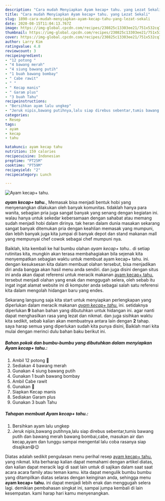 ```yaml
---
description: "Cara mudah Menyiapkan Ayam kecap+ tahu. yang Lezat Sekali"
title: "Cara mudah Menyiapkan Ayam kecap+ tahu. yang Lezat Sekali"
slug: 1890-cara-mudah-menyiapkan-ayam-kecap-tahu-yang-lezat-sekali
date: 2020-08-15T11:04:13.767Z
image: https://img-global.cpcdn.com/recipes/230825c13303ee21/751x532cq70/ayam-kecap-tahu-foto-resep-utama.jpg
thumbnail: https://img-global.cpcdn.com/recipes/230825c13303ee21/751x532cq70/ayam-kecap-tahu-foto-resep-utama.jpg
cover: https://img-global.cpcdn.com/recipes/230825c13303ee21/751x532cq70/ayam-kecap-tahu-foto-resep-utama.jpg
author: Larry Kim
ratingvalue: 4.8
reviewcount: 3
recipeingredient:
- "12 potong "
- "4 bawang merah"
- "4 siung bawang putih"
- "1 buah bawang bombay"
- " Cabe rawit"
- " "
- " Kecap manis"
- " Garam plus"
- "3 buah Tahu"
recipeinstructions:
- "Bersihkan ayam lalu ungkep"
- "Jeruk nipis,bawang putihnya,lalu siap direbus sebentar,tumis bawang putih dan bawang merah bawang bombai,cabe, masukan air dan kecap,ayam dan tunggu sampai mengental lalu coba rasanya siap disajikan😄😉"
categories:
- Resep
tags:
- ayam
- kecap
- tahu

katakunci: ayam kecap tahu 
nutrition: 159 calories
recipecuisine: Indonesian
preptime: "PT25M"
cooktime: "PT59M"
recipeyield: "2"
recipecategory: Lunch

---
```



![Ayam kecap+ tahu.](https://img-global.cpcdn.com/recipes/230825c13303ee21/751x532cq70/ayam-kecap-tahu-foto-resep-utama.jpg)

<b><i>ayam kecap+ tahu.</i></b>, Memasak bisa menjadi bentuk hobi yang menyenangkan dilakukan oleh banyak komunitas. tidaklah hanya para wanita, sebagian pria juga sangat banyak yang senang dengan kegiatan ini. walau hanya untuk sekedar kebersamaan dengan sahabat atau memang sudah menjadi hobi dalam dirinya. tak heran dalam dunia masakan sekarang sangat banyak ditemukan pria dengan keahlian memasak yang mumpuni, dan lebih banyak juga kita jumpai di banyak depot dan stand makanan mall yang mempunyai chef cowok sebagai chef mumpuni nya.



Baiklah, kita kembali ke hal bumbu olahan <i>ayam kecap+ tahu.</i>. di setiap rutinitas kita, mungkin akan terasa membahagiakan bila sejenak kita menyempatkan sebagian waktu untuk membuat ayam kecap+ tahu. ini. dengan kesuksesan kita dalam membuat olahan tersebut, bisa menjadikan diri anda bangga akan hasil menu anda sendiri. dan juga disini dengan situs ini anda akan dapat referensi untuk meracik makanan <u>ayam kecap+ tahu.</u> tersebut menjadi olahan yang enak dan menggugah selera, oleh sebab itu ingat ingat alamat website ini di komputer anda sebagai salah satu referensi kita dalam mengolah hidangan baru yang endes.


Sekarang langsung saja kita start untuk menyiapkan perlengkapan yang diperlukan dalam meracik makanan <u><i>ayam kecap+ tahu.</i></u> ini. setidaknya diperlukan <b>9</b> bahan bahan yang dibutuhkan untuk hidangan ini. agar nanti dapat menghasilkan rasa yang lezat dan nikmat. dan juga sisihkan waktu kita sedikit, sebab kalian akan membuatnya antara lain dengan <b>2</b> tahap. saya harap semua yang diperlukan sudah kita punya disini, Baiklah mari kita mulai dengan merinci dulu bahan baku berikut ini.

<!--inarticleads1-->

##### Bahan pokok dan bumbu-bumbu yang dibutuhkan dalam menyiapkan Ayam kecap+ tahu.:

1. Ambil 12 potong 🐔
1. Sediakan 4 bawang merah
1. Gunakan 4 siung bawang putih
1. Gunakan 1 buah bawang bombay
1. Ambil  Cabe rawit
1. Gunakan  🍅
1. Siapkan  Kecap manis
1. Sediakan  Garam plus
1. Gunakan 3 buah Tahu




<!--inarticleads2-->

##### Tahapan membuat Ayam kecap+ tahu.:

1. Bersihkan ayam lalu ungkep
1. Jeruk nipis,bawang putihnya,lalu siap direbus sebentar,tumis bawang putih dan bawang merah bawang bombai,cabe, masukan air dan kecap,ayam dan tunggu sampai mengental lalu coba rasanya siap disajikan😄😉




Diatas adalah sedikit pengulasan menu perihal resep <u>ayam kecap+ tahu.</u> yang nikmat. kita berharap kalian dapat memahami dengan artikel diatas, dan kalian dapat meracik lagi di saat lain untuk di sajikan dalam saat saat acara acara family atau teman kamu. kita dapat mengulik bumbu bumbu yang ditampilkan diatas selaras dengan keinginan anda, sehingga menu <b>ayam kecap+ tahu.</b> ini dapat menjadi lebih enak dan menggugah selera lagi. demikian pembahasan singkat ini, sampai jumpa kembali di lain kesempatan. kami harap hari kamu menyenangkan.
